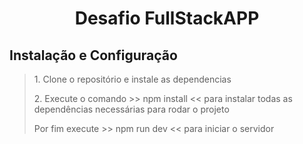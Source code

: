 <h1 align="center">Desafio FullStackAPP</h1>

<h2>Instalação e Configuração</h2>

<blockquote>
  <p>1. Clone o repositório e instale as dependencias</p>
	<p>2. Execute o comando >> npm install << para instalar todas as dependências necessárias para rodar o projeto</p>
  <p>Por fim execute >> npm run dev << para iniciar o servidor</p>
</blockquote>
